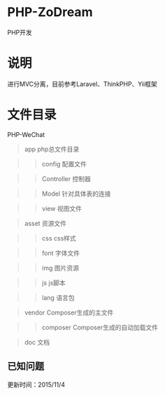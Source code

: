 # PHP-ZoDream
PHP开发

# 说明

进行MVC分离，目前参考Laravel、ThinkPHP、Yii框架

# 文件目录

PHP-WeChat

>app    		php总文件目录

>>config		配置文件

>>Controller	控制器

>>Model			针对具体表的连接

>>view			视图文件

>asset			资源文件

>>css			css样式

>>font			字体文件

>>img			图片资源

>>js			js脚本

>>lang			语言包

>vendor			Composer生成的主文件

>>composer		Composer生成的自动加载文件

>doc			文档




已知问题
-------




更新时间：2015/11/4

